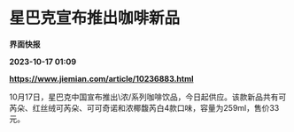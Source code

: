 # 星巴克宣布推出咖啡新品
**界面快报**

**2023-10-17 01:09**

**https://www.jiemian.com/article/10236883.html**

10月17日，星巴克中国宣布推出\\浓/系列咖啡饮品，今日起供应。该款新品共有可芮朵、红丝绒可芮朵、可可奇诺和浓椰馥芮白4款口味，容量为259ml，售价33元。